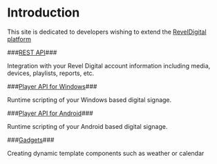 # Introduction

This site is dedicated to developers wishing to extend the [RevelDigital platform](https://www.reveldigital.com)

###[REST API](/rest-api)###

Integration with your Revel Digital account information including media, devices, playlists, reports, etc.

###[Player API for Windows](/windows)###

Runtime scripting of your Windows based digital signage.

###[Player API for Android](/android)###

Runtime scripting of your Android based digital signage.
  
###[Gadgets](/gadgets)###

Creating dynamic template components such as weather or calendar
